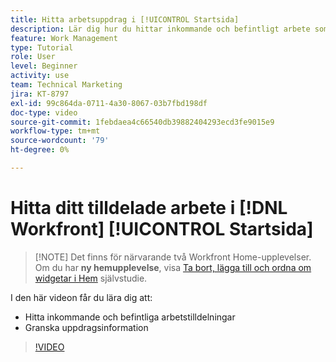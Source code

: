```yaml
---
title: Hitta arbetsuppdrag i [!UICONTROL Startsida]
description: Lär dig hur du hittar inkommande och befintligt arbete som du har tilldelats i [!UICONTROL  ]. Granska sedan uppdragsinformationen.
feature: Work Management
type: Tutorial
role: User
level: Beginner
activity: use
team: Technical Marketing
jira: KT-8797
exl-id: 99c864da-0711-4a30-8067-03b7fbd198df
doc-type: video
source-git-commit: 1febdaea4c66540db39882404293ecd3fe9015e9
workflow-type: tm+mt
source-wordcount: '79'
ht-degree: 0%

---
```


# Hitta ditt tilldelade arbete i [!DNL Workfront] [!UICONTROL Startsida]


>[!NOTE] Det finns för närvarande två Workfront Home-upplevelser. Om du har <b>ny hemupplevelse</b>, visa [Ta bort, lägga till och ordna om widgetar i Hem](https://experienceleague.adobe.com/docs/workfront-learn/tutorials-workfront/home/remove-add-and-rearrange-widgets.html?lang=en) självstudie.


I den här videon får du lära dig att:

* Hitta inkommande och befintliga arbetstilldelningar
* Granska uppdragsinformation

>[!VIDEO](https://video.tv.adobe.com/v/335098/?quality=12&learn=on)
